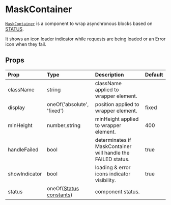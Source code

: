 # MaskContainer

[`MaskContainer`](https://github.com/zakness/birchbox-gitbook/tree/1ad9356b440d8ffd191f6222475ef6f0c15444b0/src/components/MaskContainer/index.js) is a component to wrap asynchronous blocks based on [STATUS](https://github.com/zakness/birchbox-gitbook/tree/1ad9356b440d8ffd191f6222475ef6f0c15444b0/docs/components/src/constants/status.js).

It shows an icon loader indicator while requests are being loaded or an Error icon when they fail.

## Props

| Prop | Type | Description | Default |
| :--- | :--- | :--- | :--- |
| className | string | className applied to wrapper element. |  |
| display | oneOf\('absolute', 'fixed'\) | position applied to wrapper element. | fixed |
| minHeight | number,string | minHeight applied to wrapper element. | 400 |
| handleFailed | bool | determinates if MaskContainer will handle the FAILED status. | true |
| showIndicator | bool | loading & error icons indicator visibility. | true |
| status | oneOf\([Status constants](https://github.com/zakness/birchbox-gitbook/tree/1ad9356b440d8ffd191f6222475ef6f0c15444b0/docs/components/src/constants/status.js)\) | component status. |  |

